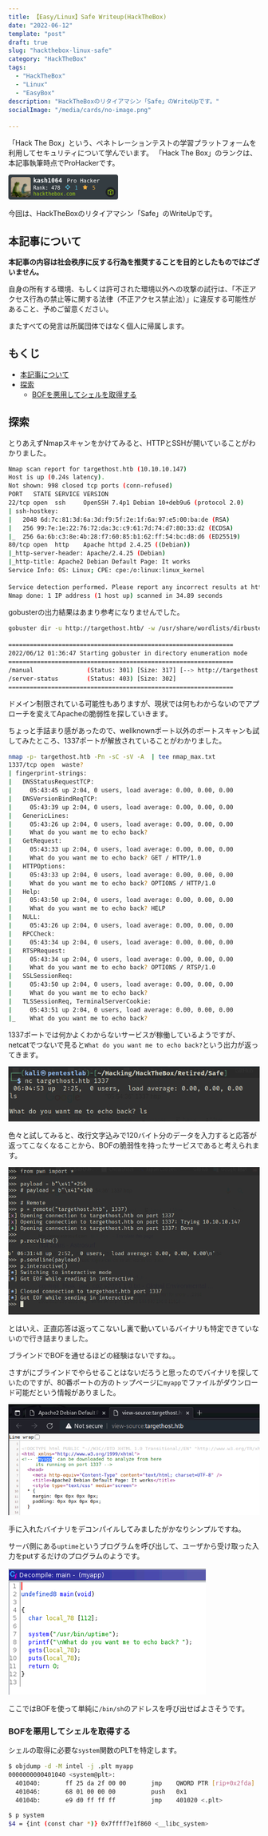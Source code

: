 ```yaml
---
title: 【Easy/Linux】Safe Writeup(HackTheBox)
date: "2022-06-12"
template: "post"
draft: true
slug: "hackthebox-linux-safe"
category: "HackTheBox"
tags:
  - "HackTheBox"
  - "Linux"
  - "EasyBox"
description: "HackTheBoxのリタイアマシン「Safe」のWriteUpです。"
socialImage: "/media/cards/no-image.png"

---
```


「Hack The Box」という、ペネトレーションテストの学習プラットフォームを利用してセキュリティについて学んでいます。
「Hack The Box」のランクは、本記事執筆時点でProHackerです。

<img src="../../static/media/2022-06-12-hackthebox-safe/327080.png" alt="Hack The Box">

今回は、HackTheBoxのリタイアマシン「Safe」のWriteUpです。

## 本記事について

**本記事の内容は社会秩序に反する行為を推奨することを目的としたものではございません。**

自身の所有する環境、もしくは許可された環境以外への攻撃の試行は、「不正アクセス行為の禁止等に関する法律（不正アクセス禁止法）」に違反する可能性があること、予めご留意ください。

またすべての発言は所属団体ではなく個人に帰属します。

<!-- omit in toc -->
## もくじ

- [本記事について](#本記事について)
- [探索](#探索)
  - [BOFを悪用してシェルを取得する](#bofを悪用してシェルを取得する)


## 探索

とりあえずNmapスキャンをかけてみると、HTTPとSSHが開いていることがわかりました。

``` bash
Nmap scan report for targethost.htb (10.10.10.147)
Host is up (0.24s latency).
Not shown: 998 closed tcp ports (conn-refused)
PORT   STATE SERVICE VERSION
22/tcp open  ssh     OpenSSH 7.4p1 Debian 10+deb9u6 (protocol 2.0)
| ssh-hostkey: 
|   2048 6d:7c:81:3d:6a:3d:f9:5f:2e:1f:6a:97:e5:00:ba:de (RSA)
|   256 99:7e:1e:22:76:72:da:3c:c9:61:7d:74:d7:80:33:d2 (ECDSA)
|_  256 6a:6b:c3:8e:4b:28:f7:60:85:b1:62:ff:54:bc:d8:d6 (ED25519)
80/tcp open  http    Apache httpd 2.4.25 ((Debian))
|_http-server-header: Apache/2.4.25 (Debian)
|_http-title: Apache2 Debian Default Page: It works
Service Info: OS: Linux; CPE: cpe:/o:linux:linux_kernel

Service detection performed. Please report any incorrect results at https://nmap.org/submit/ .
Nmap done: 1 IP address (1 host up) scanned in 34.89 seconds
```

gobusterの出力結果はあまり参考になりませんでした。

``` bash
gobuster dir -u http://targethost.htb/ -w /usr/share/wordlists/dirbuster/directory-list-2.3-medium.txt -k -t 40 | tee gobuster.txt

===============================================================
2022/06/12 01:36:47 Starting gobuster in directory enumeration mode
===============================================================
/manual               (Status: 301) [Size: 317] [--> http://targethost.htb/manual/]
/server-status        (Status: 403) [Size: 302] 
===============================================================
```

ドメイン制限されている可能性もありますが、現状では何もわからないのでアプローチを変えてApacheの脆弱性を探していきます。

ちょっと手詰まり感があったので、wellknownポート以外のポートスキャンも試してみたところ、1337ポートが解放されていることがわかりました。

``` bash
nmap -p- targethost.htb -Pn -sC -sV -A  | tee nmap_max.txt
1337/tcp open  waste?
| fingerprint-strings: 
|   DNSStatusRequestTCP: 
|     05:43:45 up 2:04, 0 users, load average: 0.00, 0.00, 0.00
|   DNSVersionBindReqTCP: 
|     05:43:39 up 2:04, 0 users, load average: 0.00, 0.00, 0.00
|   GenericLines: 
|     05:43:26 up 2:04, 0 users, load average: 0.00, 0.00, 0.00
|     What do you want me to echo back?
|   GetRequest: 
|     05:43:33 up 2:04, 0 users, load average: 0.00, 0.00, 0.00
|     What do you want me to echo back? GET / HTTP/1.0
|   HTTPOptions: 
|     05:43:33 up 2:04, 0 users, load average: 0.00, 0.00, 0.00
|     What do you want me to echo back? OPTIONS / HTTP/1.0
|   Help: 
|     05:43:50 up 2:04, 0 users, load average: 0.00, 0.00, 0.00
|     What do you want me to echo back? HELP
|   NULL: 
|     05:43:26 up 2:04, 0 users, load average: 0.00, 0.00, 0.00
|   RPCCheck: 
|     05:43:34 up 2:04, 0 users, load average: 0.00, 0.00, 0.00
|   RTSPRequest: 
|     05:43:34 up 2:04, 0 users, load average: 0.00, 0.00, 0.00
|     What do you want me to echo back? OPTIONS / RTSP/1.0
|   SSLSessionReq: 
|     05:43:50 up 2:04, 0 users, load average: 0.00, 0.00, 0.00
|     What do you want me to echo back?
|   TLSSessionReq, TerminalServerCookie: 
|     05:43:51 up 2:04, 0 users, load average: 0.00, 0.00, 0.00
|_    What do you want me to echo back?
```

1337ポートでは何かよくわからないサービスが稼働しているようですが、netcatでつないで見ると`What do you want me to echo back?`という出力が返ってきます。

![image-20220612190508371](../../static/media/2022-06-12-hackthebox-linux-safe/image-20220612190508371.png)

色々と試してみると、改行文字込みで120バイト分のデータを入力すると応答が返ってこなくなることから、BOFの脆弱性を持ったサービスであると考えられます。

![image-20220612193635553](../../static/media/2022-06-12-hackthebox-linux-safe/image-20220612193635553.png)

とはいえ、正直応答は返ってこないし裏で動いているバイナリも特定できていないので行き詰まりました。

ブラインドでBOFを通せるほどの経験はないですね。。

さすがにブラインドでやらせることはないだろうと思ったのでバイナリを探していたのですが、80番ポートの方のトップページに`myapp`でファイルがダウンロード可能だという情報がありました。

![image-20220612201908834](../../static/media/2022-06-12-hackthebox-linux-safe/image-20220612201908834.png)

手に入れたバイナリをデコンパイルしてみましたがかなりシンプルですね。

サーバ側にある`uptime`というプログラムを呼び出して、ユーザから受け取った入力をputするだけのプログラムのようです。

![image-20220612222939668](../../static/media/2022-06-12-hackthebox-linux-safe/image-20220612222939668.png)

ここではBOFを使って単純に`/bin/sh`のアドレスを呼び出せばよさそうです。

### BOFを悪用してシェルを取得する

シェルの取得に必要な`system`関数のPLTを特定します。

``` bash
$ objdump -d -M intel -j .plt myapp
0000000000401040 <system@plt>:
  401040:       ff 25 da 2f 00 00       jmp    QWORD PTR [rip+0x2fda]        # 404020 <system@GLIBC_2.2.5>
  401046:       68 01 00 00 00          push   0x1
  40104b:       e9 d0 ff ff ff          jmp    401020 <.plt>
```



``` bash
$ p system
$4 = {int (const char *)} 0x7ffff7e1f860 <__libc_system>
```





























